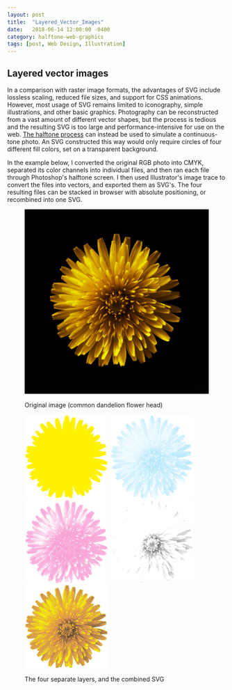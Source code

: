 ```yaml
---
layout: post
title:  "Layered_Vector_Images"
date:   2018-06-14 12:00:00 -0400
category: halftone-web-graphics
tags: [post, Web Design, Illustration]
---
```

<div class="post-info">
  <div class="headline">
    <h2>Layered vector images</h2>
  </div>
  <div class="post-intro">
    <p>In a comparison with raster image formats, the advantages of SVG include lossless scaling, reduced file sizes, and support for CSS animations. However, most usage of SVG remains limited to iconography, simple illustrations, and other basic graphics. Photography can be reconstructed from a vast amount of different vector shapes, but the process is tedious and the resulting SVG is too large and performance-intensive for use on the web. <a href="https://en.wikipedia.org/wiki/Halftone">The halftone process</a> can instead be used to simulate a continuous-tone photo. An SVG constructed this way would only require circles of four different fill colors, set on a transparent background.</p>
    <p>In the example below, I converted the original RGB photo into CMYK, separated its color channels into individual files, and then ran each file through Photoshop's halftone screen. I then used Illustrator's image trace to convert the files into vectors, and exported them as SVG's. The four resulting files can be stacked in browser with absolute positioning, or recombined into one SVG.</p>
  </div>
</div>
<figure>
  <img src="/assets/media/hwg/original.png">
  <figcaption><p>Original image (common dandelion flower head)</p></figcaption>
</figure>
<figure class="img-grid eigths">
  <div class="empty one-fourth"></div>
  <img class="one-fourth" src="/assets/media/hwg/y.svg">
  <img class="one-fourth" src="/assets/media/hwg/c.svg">
  <div class="empty one-fourth"></div>
  <div class="empty one-fourth"></div>
  <img class="one-fourth" src="/assets/media/hwg/m.svg">
  <img class="one-fourth" src="/assets/media/hwg/k.svg">
  <div class="empty one-fourth"></div>
  <div class="empty one-fourth"></div>
  <div class="empty"></div>
  <img class="one-fourth" src="/assets/media/hwg/cmyk-svg.svg">
  <figcaption>
    <p>The four separate layers, and the combined SVG</p>
  </figcaption>
</figure>
